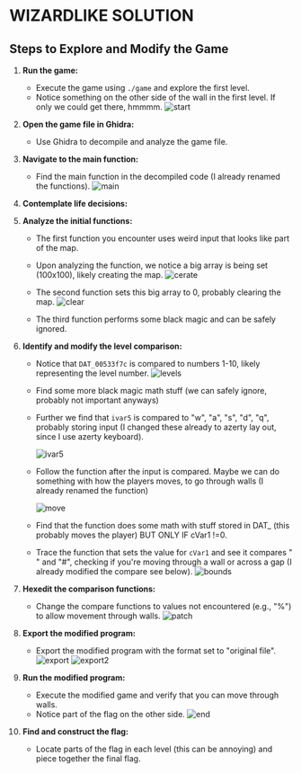 # WIZARDLIKE SOLUTION

## Steps to Explore and Modify the Game

1. **Run the game:**
   - Execute the game using `./game` and explore the first level.
   - Notice something on the other side of the wall in the first level. If only we could get there, hmmmm.
   ![start](https://github.com/HenriMertens/PICOGYM/assets/149707229/9c95f96c-acee-4465-804e-6dae7995650a)

2. **Open the game file in Ghidra:**
   - Use Ghidra to decompile and analyze the game file.

3. **Navigate to the main function:**
   - Find the main function in the decompiled code (I already renamed the functions).
   ![main](https://github.com/HenriMertens/PICOGYM/assets/149707229/c0143b37-4e21-4cd3-9a5a-8407476c0152)

4. **Contemplate life decisions:**

5. **Analyze the initial functions:**
   - The first function you encounter uses weird input that looks like part of the map.
   - Upon analyzing the function, we notice a big array is being set (100x100), likely creating the map.
     ![cerate](https://github.com/HenriMertens/PICOGYM/assets/149707229/f8b5dbab-36ab-4e19-8b4a-91699fd219fd)

   - The second function sets this big array to 0, probably clearing the map.
     ![clear](https://github.com/HenriMertens/PICOGYM/assets/149707229/cfc012c8-ae4f-497a-a5bd-b6c60de489a9)

   - The third function performs some black magic and can be safely ignored.
   
6. **Identify and modify the level comparison:**
   - Notice that `DAT_00533f7c` is compared to numbers 1-10, likely representing the level number.
     ![levels](https://github.com/HenriMertens/PICOGYM/assets/149707229/177445e1-643c-49e3-94c1-e57005dbb2a0)

   - Find some more black magic math stuff (we can safely ignore, probably not important anyways)
   - Further we find that `ivar5` is compared to "w", "a", "s", "d", "q", probably storing input (I changed these already to azerty lay out, since I use azerty keyboard).
     
     ![ivar5](https://github.com/HenriMertens/PICOGYM/assets/149707229/2cbb53cd-45eb-4905-80d0-06eddf944fe2)

   - Follow the function after the input is compared. Maybe we can do something with how the players moves, to go through walls (I already renamed the function)
     
     ![move](https://github.com/HenriMertens/PICOGYM/assets/149707229/fa1234fc-d5dc-4d43-88df-bad59ce9d665)

   - Find that the function does some math with stuff stored in DAT_ (this probably moves the player) BUT ONLY IF cVar1 !=0.
     
   - Trace the function that sets the value for `cVar1` and see it compares " " and "#", checking if you're moving through a wall or across a gap (I already modified the compare see below).
   ![bounds](https://github.com/HenriMertens/PICOGYM/assets/149707229/32bd7865-4e23-49ae-b63d-c125b01d87c5)

7. **Hexedit the comparison functions:**
   - Change the compare functions to values not encountered (e.g., "%") to allow movement through walls.
   ![patch](https://github.com/HenriMertens/PICOGYM/assets/149707229/ce8f3fda-e085-4114-9930-3e8191a78de6)

8. **Export the modified program:**
   - Export the modified program with the format set to "original file".
   ![export](https://github.com/HenriMertens/PICOGYM/assets/149707229/5d7fc1f4-c2f3-47d2-aed8-a55d59e07441)
   ![export2](https://github.com/HenriMertens/PICOGYM/assets/149707229/62e210fc-9f7f-414f-ae23-c46d50c11dab)

9. **Run the modified program:**
   - Execute the modified game and verify that you can move through walls.
   - Notice part of the flag on the other side.
   ![end](https://github.com/HenriMertens/PICOGYM/assets/149707229/26d82530-bb6f-435d-a225-a7ddd5096215)

10. **Find and construct the flag:**
    - Locate parts of the flag in each level (this can be annoying) and piece together the final flag.


    
